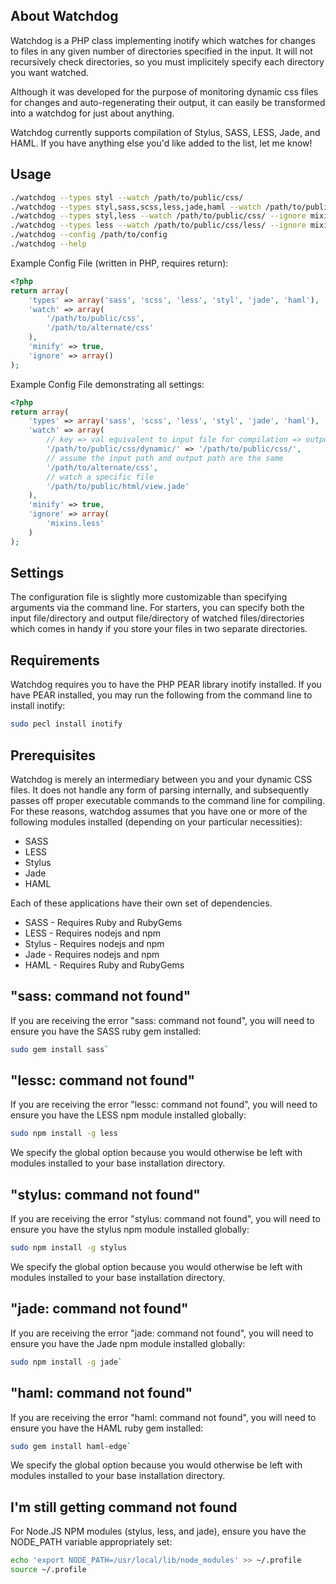 About Watchdog
--------------

Watchdog is a PHP class implementing inotify which watches for changes to files in
any given number of directories specified in the input. It will not
recursively check directories, so you must implicitely specify each directory
you want watched.

Although it was developed for the purpose of monitoring dynamic css files for
changes and auto-regenerating their output, it can easily be transformed into
a watchdog for just about anything. 

Watchdog currently supports compilation of Stylus, SASS, LESS, Jade, and HAML.
If you have anything else you'd like added to the list, let me know!

Usage 
-----

```bash
./watchdog --types styl --watch /path/to/public/css/
./watchdog --types styl,sass,scss,less,jade,haml --watch /path/to/public/css/
./watchdog --types styl,less --watch /path/to/public/css/ --ignore mixins.less 
./watchdog --types less --watch /path/to/public/css/less/ --ignore mixins.less --
./watchdog --config /path/to/config
./watchdog --help
```

Example Config File (written in PHP, requires return):

```php
<?php
return array(
    'types' => array('sass', 'scss', 'less', 'styl', 'jade', 'haml'),
    'watch' => array(
        '/path/to/public/css',
        '/path/to/alternate/css'
    ),
    'minify' => true,
    'ignore' => array()
);
```

Example Config File demonstrating all settings:

```php
<?php
return array(
    'types' => array('sass', 'scss', 'less', 'styl', 'jade', 'haml'),
    'watch' => array(
        // key => val equivalent to input file for compilation => output file (result of compiling)
        '/path/to/public/css/dynamic/' => '/path/to/public/css/',
        // assume the input path and output path are the same
        '/path/to/alternate/css',
        // watch a specific file
        '/path/to/public/html/view.jade'
    ),
    'minify' => true,
    'ignore' => array(
        'mixins.less'
    )
);
```

Settings
--------

The configuration file is slightly more customizable than specifying arguments via the command line.
For starters, you can specify both the input file/directory and output file/directory of watched files/directories
which comes in handy if you store your files in two separate directories.

Requirements
------------

Watchdog requires you to have the PHP PEAR library inotify installed. If you have
PEAR installed, you may run the following from the command line to install inotify:

```bash
sudo pecl install inotify
```

Prerequisites
-------------

Watchdog is merely an intermediary between you and your dynamic CSS files. It
does not handle any form of parsing internally, and subsequently passes off
proper executable commands to the command line for compiling. For these reasons,
watchdog assumes that you have one or more of the following modules installed
(depending on your particular necessities):

* SASS
* LESS
* Stylus
* Jade
* HAML

Each of these applications have their own set of dependencies.

* SASS - Requires Ruby and RubyGems
* LESS - Requires nodejs and npm
* Stylus - Requires nodejs and npm
* Jade - Requires nodejs and npm
* HAML - Requires Ruby and RubyGems

"sass: command not found"
---------------------

If you are receiving the error "sass: command not found", you will need to
ensure you have the SASS ruby gem installed:

```bash
sudo gem install sass`
```

"lessc: command not found"
---------------------

If you are receiving the error "lessc: command not found", you will need to
ensure you have the LESS npm module installed globally:

```bash
sudo npm install -g less
```

We specify the global option because you would otherwise be left with modules installed to your base installation directory.

"stylus: command not found"
---------------------

If you are receiving the error "stylus: command not found", you will need to
ensure you have the stylus npm module installed globally:

```bash
sudo npm install -g stylus
```

We specify the global option because you would otherwise be left with modules installed to your base installation directory.

"jade: command not found"
---------------------

If you are receiving the error "jade: command not found", you will need to
ensure you have the Jade npm module installed globally:

```bash
sudo npm install -g jade`
```

"haml: command not found"
---------------------

If you are receiving the error "haml: command not found", you will need to
ensure you have the HAML ruby gem installed:

```bash
sudo gem install haml-edge`
```

We specify the global option because you would otherwise be left with modules installed to your base installation directory.

I'm still getting command not found
---------------------
For Node.JS NPM modules (stylus, less, and jade), ensure you have the NODE_PATH variable
appropriately set:

```bash
echo 'export NODE_PATH=/usr/local/lib/node_modules' >> ~/.profile
source ~/.profile
```
